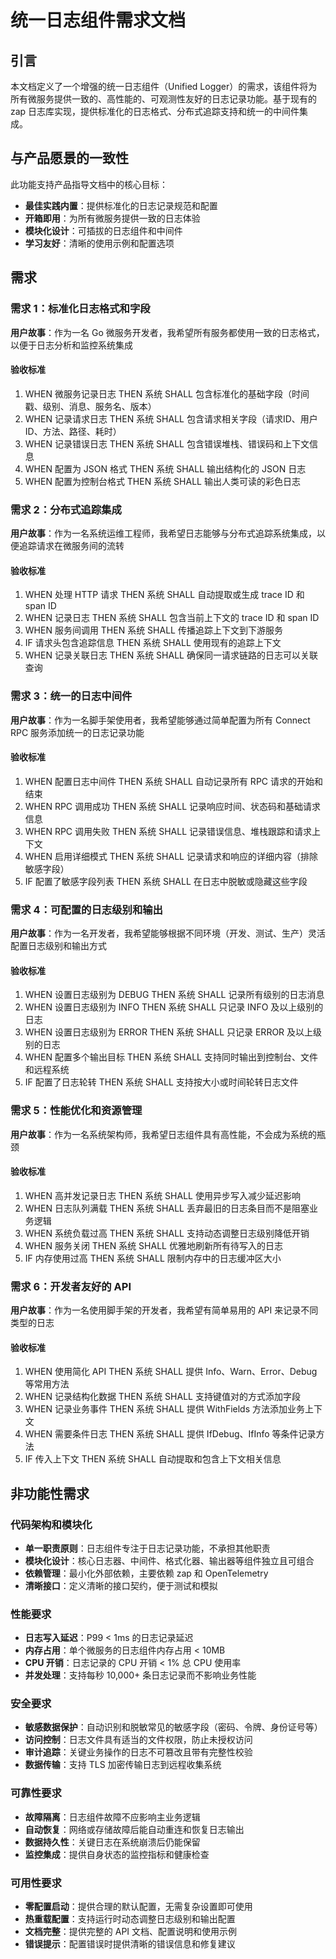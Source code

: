 # 统一日志组件需求文档

## 引言

本文档定义了一个增强的统一日志组件（Unified Logger）的需求，该组件将为所有微服务提供一致的、高性能的、可观测性友好的日志记录功能。基于现有的 zap 日志库实现，提供标准化的日志格式、分布式追踪支持和统一的中间件集成。

## 与产品愿景的一致性

此功能支持产品指导文档中的核心目标：
- **最佳实践内置**：提供标准化的日志记录规范和配置
- **开箱即用**：为所有微服务提供一致的日志体验
- **模块化设计**：可插拔的日志组件和中间件
- **学习友好**：清晰的使用示例和配置选项

## 需求

### 需求 1：标准化日志格式和字段

**用户故事**：作为一名 Go 微服务开发者，我希望所有服务都使用一致的日志格式，以便于日志分析和监控系统集成

#### 验收标准

1. WHEN 微服务记录日志 THEN 系统 SHALL 包含标准化的基础字段（时间戳、级别、消息、服务名、版本）
2. WHEN 记录请求日志 THEN 系统 SHALL 包含请求相关字段（请求ID、用户ID、方法、路径、耗时）
3. WHEN 记录错误日志 THEN 系统 SHALL 包含错误堆栈、错误码和上下文信息
4. WHEN 配置为 JSON 格式 THEN 系统 SHALL 输出结构化的 JSON 日志
5. WHEN 配置为控制台格式 THEN 系统 SHALL 输出人类可读的彩色日志

### 需求 2：分布式追踪集成

**用户故事**：作为一名系统运维工程师，我希望日志能够与分布式追踪系统集成，以便追踪请求在微服务间的流转

#### 验收标准

1. WHEN 处理 HTTP 请求 THEN 系统 SHALL 自动提取或生成 trace ID 和 span ID
2. WHEN 记录日志 THEN 系统 SHALL 包含当前上下文的 trace ID 和 span ID
3. WHEN 服务间调用 THEN 系统 SHALL 传播追踪上下文到下游服务
4. IF 请求头包含追踪信息 THEN 系统 SHALL 使用现有的追踪上下文
5. WHEN 记录关联日志 THEN 系统 SHALL 确保同一请求链路的日志可以关联查询

### 需求 3：统一的日志中间件

**用户故事**：作为一名脚手架使用者，我希望能够通过简单配置为所有 Connect RPC 服务添加统一的日志记录功能

#### 验收标准

1. WHEN 配置日志中间件 THEN 系统 SHALL 自动记录所有 RPC 请求的开始和结束
2. WHEN RPC 调用成功 THEN 系统 SHALL 记录响应时间、状态码和基础请求信息
3. WHEN RPC 调用失败 THEN 系统 SHALL 记录错误信息、堆栈跟踪和请求上下文
4. WHEN 启用详细模式 THEN 系统 SHALL 记录请求和响应的详细内容（排除敏感字段）
5. IF 配置了敏感字段列表 THEN 系统 SHALL 在日志中脱敏或隐藏这些字段

### 需求 4：可配置的日志级别和输出

**用户故事**：作为一名开发者，我希望能够根据不同环境（开发、测试、生产）灵活配置日志级别和输出方式

#### 验收标准

1. WHEN 设置日志级别为 DEBUG THEN 系统 SHALL 记录所有级别的日志消息
2. WHEN 设置日志级别为 INFO THEN 系统 SHALL 只记录 INFO 及以上级别的日志
3. WHEN 设置日志级别为 ERROR THEN 系统 SHALL 只记录 ERROR 及以上级别的日志
4. WHEN 配置多个输出目标 THEN 系统 SHALL 支持同时输出到控制台、文件和远程系统
5. IF 配置了日志轮转 THEN 系统 SHALL 支持按大小或时间轮转日志文件

### 需求 5：性能优化和资源管理

**用户故事**：作为一名系统架构师，我希望日志组件具有高性能，不会成为系统的瓶颈

#### 验收标准

1. WHEN 高并发记录日志 THEN 系统 SHALL 使用异步写入减少延迟影响
2. WHEN 日志队列满载 THEN 系统 SHALL 丢弃最旧的日志条目而不是阻塞业务逻辑
3. WHEN 系统负载过高 THEN 系统 SHALL 支持动态调整日志级别降低开销
4. WHEN 服务关闭 THEN 系统 SHALL 优雅地刷新所有待写入的日志
5. IF 内存使用过高 THEN 系统 SHALL 限制内存中的日志缓冲区大小

### 需求 6：开发者友好的 API

**用户故事**：作为一名使用脚手架的开发者，我希望有简单易用的 API 来记录不同类型的日志

#### 验收标准

1. WHEN 使用简化 API THEN 系统 SHALL 提供 Info、Warn、Error、Debug 等常用方法
2. WHEN 记录结构化数据 THEN 系统 SHALL 支持键值对的方式添加字段
3. WHEN 记录业务事件 THEN 系统 SHALL 提供 WithFields 方法添加业务上下文
4. WHEN 需要条件日志 THEN 系统 SHALL 提供 IfDebug、IfInfo 等条件记录方法
5. IF 传入上下文 THEN 系统 SHALL 自动提取和包含上下文相关信息

## 非功能性需求

### 代码架构和模块化
- **单一职责原则**：日志组件专注于日志记录功能，不承担其他职责
- **模块化设计**：核心日志器、中间件、格式化器、输出器等组件独立且可组合
- **依赖管理**：最小化外部依赖，主要依赖 zap 和 OpenTelemetry
- **清晰接口**：定义清晰的接口契约，便于测试和模拟

### 性能要求
- **日志写入延迟**：P99 < 1ms 的日志记录延迟
- **内存占用**：单个微服务的日志组件内存占用 < 10MB
- **CPU 开销**：日志记录的 CPU 开销 < 1% 总 CPU 使用率
- **并发处理**：支持每秒 10,000+ 条日志记录而不影响业务性能

### 安全要求
- **敏感数据保护**：自动识别和脱敏常见的敏感字段（密码、令牌、身份证号等）
- **访问控制**：日志文件具有适当的文件权限，防止未授权访问
- **审计追踪**：关键业务操作的日志不可篡改且带有完整性校验
- **数据传输**：支持 TLS 加密传输日志到远程收集系统

### 可靠性要求
- **故障隔离**：日志组件故障不应影响主业务逻辑
- **自动恢复**：网络或存储故障后能自动重连和恢复日志输出
- **数据持久性**：关键日志在系统崩溃后仍能保留
- **监控集成**：提供自身状态的监控指标和健康检查

### 可用性要求
- **零配置启动**：提供合理的默认配置，无需复杂设置即可使用
- **热重载配置**：支持运行时动态调整日志级别和输出配置
- **文档完整**：提供完整的 API 文档、配置说明和使用示例
- **错误提示**：配置错误时提供清晰的错误信息和修复建议